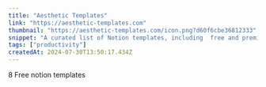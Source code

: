 ```yaml
---
title: "Aesthetic Templates"
link: "https://aesthetic-templates.com"
thumbnail: "https://aesthetic-templates.com/icon.png?d60f6cbe36812333"
snippet: "A curated list of Notion templates, including  free and premium, Habit tracker, meal planner, student planner, finance tracker and more. "
tags: ["productivity"]
createdAt: 2024-07-30T13:50:17.434Z
---
```

8 Free notion templates
